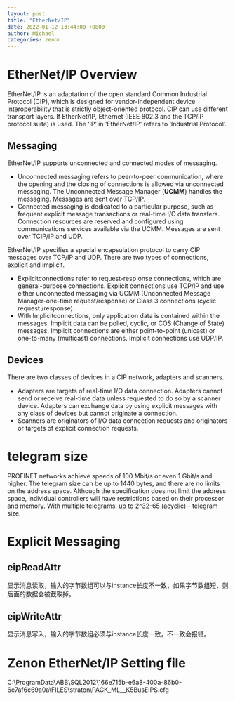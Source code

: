 ```yaml
---
layout: post
title: "EtherNet/IP"
date: 2022-01-12 13:44:00 +0800
author: Michael
categories: zenon
---
```


# EtherNet/IP Overview
EtherNet/IP is an adaptation of the open standard Common Industrial Protocol (CIP), which is designed for vendor-independent device interoperability that is strictly object-oriented protocol.
CIP can use different transport layers. If EtherNet/IP, Ethernet (IEEE 802.3 and the TCP/IP protocol suite) is used. The ‘IP’ in ‘EtherNet/IP’ refers to ‘Industrial Protocol’.

## Messaging
EtherNet/IP supports unconnected and connected modes of messaging.

- Unconnected messaging refers to peer-to-peer communication, where the opening and the closing of connections is allowed via unconnected messaging. The Unconnected Message Manager (**UCMM**) handles the messaging. Messages are sent over TCP/IP.
- Connected messaging is dedicated to a particular purpose, such as frequent explicit message transactions or real-time I/O data transfers. Connection resources are reserved and configured using communications services available via the UCMM. Messages are sent over TCIP/IP and UDP.

EtherNet/IP specifies a special encapsulation protocol to carry CIP messages over TCP/IP and UDP. There are two types of connections, explicit and implicit.

- Explicitconnections refer to request-resp
onse connections, which are general-purpose connections. Explicit connections use TCP/IP and use either unconnected messaging via UCMM (Unconnected Message Manager-one-time request/response) or Class 3 connections (cyclic request /response).
- With Implicitconnections, only application data is contained within the messages. Implicit data can be polled, cyclic, or COS (Change of State) messages. Implicit connections are either point-to-point (unicast) or one-to-many (multicast) connections. Implicit connections use UDP/IP.

## Devices
There are two classes of devices in a CIP network, adapters and scanners.

- Adapters are targets of real-time I/O data connection. Adapters cannot send or receive real-time data unless requested to do so by a scanner device. Adapters can exchange data by using explicit messages with any class of devices but cannot originate a connection.
- Scanners are originators of I/O data connection requests and originators or targets of explicit connection requests.

# telegram size
PROFINET networks achieve speeds of 100 Mbit/s or even 1 Gbit/s and higher. The telegram size can be up to 1440 bytes, and there are no limits on the address space. Although the specification does not limit the address space, individual controllers will have restrictions based on their processor and memory. With multiple telegrams: up to 2^32-65 (acyclic) - telegram size.

# Explicit Messaging
## eipReadAttr
显示消息读取，输入的字节数组可以与instance长度不一致，如果字节数组短，则后面的数据会被截取掉。
## eipWriteAttr
显示消息写入，输入的字节数组必须与instance长度一致，不一致会报错。

# Zenon EtherNet/IP Setting file
C:\ProgramData\ABB\SQL2012\166e715b-e6a8-400a-86b0-6c7af6c69a0a\FILES\straton\PACK_ML\__K5BusEIPS.cfg